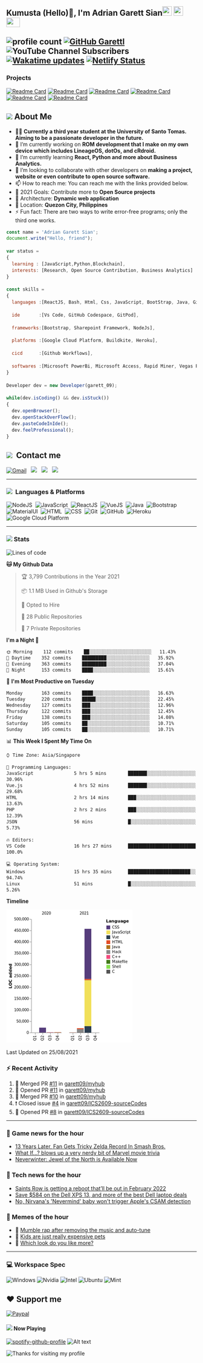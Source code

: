 <h2> Kumusta (Hello)🙏, I'm Adrian Garett Sian<img src="https://cultofthepartyparrot.com/parrots/hd/githubparrot.gif" width="25" height="25"/>
    <img src="https://cultofthepartyparrot.com/flags/hd/iranparrot.gif" width="25" height="25"/>
    <img src="https://cultofthepartyparrot.com/parrots/asyncparrot.gif" width="36" height="25"/>
 

![profile count](https://komarev.com/ghpvc/?username=garett09&color=red) 
[![GitHub Garettl](https://img.shields.io/github/followers/garett09?label=follow&style=social)](https://github.com/garett09) 
![YouTube Channel Subscribers](https://img.shields.io/youtube/channel/subscribers/UChAoCAh1jVTaMz0Sc61X5Xw?style=social) 
[![Wakatime updates](https://github.com/garett09/garett09/actions/workflows/update-commits.yml/badge.svg?branch=main)](https://github.com/garett09/garett09/actions/workflows/update-commits.yml) 
[![Netlify Status](https://api.netlify.com/api/v1/badges/62999bf4-98d2-4882-a325-da266023bf2b/deploy-status)](https://app.netlify.com/sites/cocky-mccarthy-7a67fb/deploys)
&nbsp;
    
### Projects
[![Readme Card](https://github-readme-stats.vercel.app/api/pin/?username=garett09&repo=tapos-na-ba-ang-covid-ph&show_owner=true)](https://github.com/garett09/tapos-na-ba-ang-covid-ph)
[![Readme Card](https://github-readme-stats.vercel.app/api/pin/?username=garett09&repo=project-COVID&show_owner=true)](https://github.com/garett09/project-COVID)
[![Readme Card](https://github-readme-stats.vercel.app/api/pin/?username=garett09&repo=afk-hotel&show_owner=true)](https://github.com/garett09/afk-hotel)
[![Readme Card](https://github-readme-stats.vercel.app/api/pin/?username=garett09&repo=garett09&show_owner=true)](https://github.com/garett09/garett09)
[![Readme Card](https://github-readme-stats.vercel.app/api/pin/?username=garett09&repo=myhub&show_owner=true)](https://github.com/garett09/myhub)
[![Readme Card](https://github-readme-stats.vercel.app/api/pin/?username=garett09&repo=techfolio&show_owner=true)](https://github.com/garett09/techfolio)


    
## <img src="https://media.giphy.com/media/fTsZNbPQxJWtor2LXE/giphy.gif"  width="30">&nbsp;About Me
-   👩‍💻  **Currently a third year student at the University of Santo Tomas. Aiming to be a passionate developer in the future.**
-   🔭  I’m currently working on  **ROM development that I make on my own device which includes LineageOS, dotOs, and cRdroid.**
-   🌱  I’m currently learning **React, Python and more about Business Analytics.**
-   👯  I’m looking to collaborate with other developers on **making a project, website or even contribute to open source software.**
-   📫  How to reach me: You can reach me with the links provided below. 
-   🥅  2021 Goals: Contribute more to **Open Source projects**
-   👷  Architecture: **Dynamic web application**
-   📍   Location: **Quezon City, Philippines** 
-   ⚡  Fun fact: There are two ways to write error-free programs; only the third one works.

```javascript
const name = 'Adrian Garett Sian';
document.write("Hello, friend");

var status = 
{ 
  learning : [JavaScript,Python,Blockchain],
  interests: [Research, Open Source Contribution, Business Analytics]
}

const skills = 
{
  languages :[ReactJS, Bash, Html, Css, JavaScript, BootStrap, Java, Git, Markdown, VueJS],
  
  ide       :[Vs Code, GitHub Codespace, GitPod],
  
  frameworks:[Bootstrap, Sharepoint Framework, NodeJs],
  
  platforms :[Google Cloud Platform, Buildkite, Heroku],
  
  cicd      :[Github Workflows],

  softwares :[Microsoft PowerBi, Microsoft Access, Rapid Miner, Vegas Pro]
}

Developer dev = new Developer(garett_09);

while(dev.isCoding() && dev.isStuck())  
{
  dev.openBrowser();
  dev.openStackOverFlow();
  dev.pasteCodeInIde();
  dev.feelProfessional();
}
```

## <img src="https://media.giphy.com/media/c5vDr1rkcbcrBwG9SX/giphy.gif" width="30">&nbsp; Contact me

<a href="mailto:adriansian@gmail.com"><img alt="Gmail" src="https://img.shields.io/badge/Gmail-D14836?style=for-the-badge&logo=gmail&logoColor=white" /></a> &nbsp;
<a href="https://instagram.com/adriansian"><img src="https://img.shields.io/badge/@adriansian_-E4405F?style=for-the-badge&logo=instagram&logoColor=white"/></a> &nbsp;
<a href="https://t.me/garett_09"><img src="https://img.shields.io/badge/@garett_09_-2CA5E0?style=for-the-badge&logo=telegram&logoColor=white"/></a> &nbsp;
<a href="https://www.linkedin.com/in/adrian-garett-sian-766775159/"><img src="https://img.shields.io/badge/-Adrian%20Garett%20Sian-blue?style=flat-square&logo=Linkedin&logoColor=white&link=https://www.linkedin.com/in/adrian-garett-sian-766775159/"/></a> &nbsp;

---

###  <img src="https://media.giphy.com/media/WUlplcMpOCEmTGBtBW/giphy.gif" width="30"> &nbsp;Languages & Platforms

![NodeJS](https://img.shields.io/badge/Node.js-43853D?style=for-the-badge&logo=node.js&logoColor=white)&nbsp;
![JavaScript](https://img.shields.io/badge/JavaScript-F7DF1E?style=for-the-badge&logo=javascript&logoColor=black)&nbsp;
![ReactJS](https://img.shields.io/badge/React.js-20232A?style=for-the-badge&logo=react&logoColor=61DAFB)&nbsp;
![VueJS](https://img.shields.io/badge/Vue.js-35495E?style=for-the-badge&logo=vuedotjs&logoColor=4FC08D)&nbsp;
![Java](https://img.shields.io/badge/Java-ED8B00?style=for-the-badge&logo=java&logoColor=white)&nbsp;
![Bootstrap](https://img.shields.io/badge/Bootstrap-563D7C?style=for-the-badge&logo=bootstrap&logoColor=white)&nbsp;
![MaterialUI](https://img.shields.io/badge/Material--UI-0081CB?style=for-the-badge&logo=material-ui&logoColor=white)&nbsp;
![HTML](https://img.shields.io/badge/HTML-E34F26?style=for-the-badge&logo=html5&logoColor=white)&nbsp;
![CSS](https://img.shields.io/badge/CSS-1572B6?style=for-the-badge&logo=css&logoColor=white)&nbsp;
![Git](https://img.shields.io/badge/git-%23F05033.svg?style=for-the-badge&logo=git&logoColor=white)&nbsp;
![GitHub](https://img.shields.io/badge/GitHub-100000?style=for-the-badge&logo=github&logoColor=white)&nbsp;
![Heroku](https://img.shields.io/badge/Heroku-430098?style=for-the-badge&logo=heroku&logoColor=white)&nbsp;
![Google Cloud Platform](https://img.shields.io/badge/Google_Cloud-4285F4?style=for-the-badge&logo=google-cloud&logoColor=white)&nbsp;

---

### <img src="https://media.giphy.com/media/l378c04F2fjeZ7vH2/giphy.gif" width="30">&nbsp;Stats


<!--START_SECTION:waka-->
![Lines of code](https://img.shields.io/badge/From%20Hello%20World%20I%27ve%20Written-502650%20lines%20of%20code-blue)

**🐱 My Github Data** 

> 🏆 3,799 Contributions in the Year 2021
 > 
> 📦 1.1 MB Used in Github's Storage 
 > 
> 💼 Opted to Hire
 > 
> 📜 28 Public Repositories 
 > 
> 🔑 7 Private Repositories  
 > 
**I'm a Night 🦉** 

```text
🌞 Morning    112 commits    ██░░░░░░░░░░░░░░░░░░░░░░░   11.43% 
🌆 Daytime    352 commits    █████████░░░░░░░░░░░░░░░░   35.92% 
🌃 Evening    363 commits    █████████░░░░░░░░░░░░░░░░   37.04% 
🌙 Night      153 commits    ████░░░░░░░░░░░░░░░░░░░░░   15.61%

```
📅 **I'm Most Productive on Tuesday** 

```text
Monday       163 commits    ████░░░░░░░░░░░░░░░░░░░░░   16.63% 
Tuesday      220 commits    █████░░░░░░░░░░░░░░░░░░░░   22.45% 
Wednesday    127 commits    ███░░░░░░░░░░░░░░░░░░░░░░   12.96% 
Thursday     122 commits    ███░░░░░░░░░░░░░░░░░░░░░░   12.45% 
Friday       138 commits    ███░░░░░░░░░░░░░░░░░░░░░░   14.08% 
Saturday     105 commits    ██░░░░░░░░░░░░░░░░░░░░░░░   10.71% 
Sunday       105 commits    ██░░░░░░░░░░░░░░░░░░░░░░░   10.71%

```


📊 **This Week I Spent My Time On** 

```text
⌚︎ Time Zone: Asia/Singapore

💬 Programming Languages: 
JavaScript               5 hrs 5 mins        ███████░░░░░░░░░░░░░░░░░░   30.96% 
Vue.js                   4 hrs 52 mins       ███████░░░░░░░░░░░░░░░░░░   29.68% 
HTML                     2 hrs 14 mins       ███░░░░░░░░░░░░░░░░░░░░░░   13.63% 
PHP                      2 hrs 2 mins        ███░░░░░░░░░░░░░░░░░░░░░░   12.39% 
JSON                     56 mins             █░░░░░░░░░░░░░░░░░░░░░░░░   5.73%

🔥 Editors: 
VS Code                  16 hrs 27 mins      █████████████████████████   100.0%

💻 Operating System: 
Windows                  15 hrs 35 mins      ███████████████████████░░   94.74% 
Linux                    51 mins             █░░░░░░░░░░░░░░░░░░░░░░░░   5.26%

```

**Timeline**

![Chart not found](https://raw.githubusercontent.com/garett09/garett09/main/charts/bar_graph.png) 


 Last Updated on 25/08/2021
<!--END_SECTION:waka-->

### :zap: Recent Activity

<!--START_SECTION:activity-->
1. 🎉 Merged PR [#11](https://github.com/garett09/myhub/pull/11) in [garett09/myhub](https://github.com/garett09/myhub)
2. 💪 Opened PR [#11](https://github.com/garett09/myhub/pull/11) in [garett09/myhub](https://github.com/garett09/myhub)
3. 🎉 Merged PR [#10](https://github.com/garett09/myhub/pull/10) in [garett09/myhub](https://github.com/garett09/myhub)
4. ❗️ Closed issue [#4](https://github.com/garett09/ICS2609-sourceCodes/issues/4) in [garett09/ICS2609-sourceCodes](https://github.com/garett09/ICS2609-sourceCodes)
5. 💪 Opened PR [#8](https://github.com/garett09/ICS2609-sourceCodes/pull/8) in [garett09/ICS2609-sourceCodes](https://github.com/garett09/ICS2609-sourceCodes)
<!--END_SECTION:activity-->

---

### 📣 Game news for the hour

<!-- GAME:START -->
 - [13 Years Later, Fan Gets Tricky Zelda Record In Smash Bros.](https://kotaku.com/13-years-later-fan-gets-tricky-zelda-record-in-smash-b-1847556212)
 - [What If...? blows up a very nerdy bit of Marvel movie trivia](https://www.polygon.com/2021/8/25/22641157/what-if-episode-3-nick-fury-big-week-marvel-timeline)
 - [Neverwinter: Jewel of the North is Available Now](https://news.xbox.com/en-us/2021/08/25/neverwinter-jewel-of-the-north-is-available-now/)<!-- GAME:END -->

### 📣 Tech news for the hour

<!-- TECH:START -->
 - [Saints Row is getting a reboot that’ll be out in February 2022](https://www.theverge.com/2021/8/25/22640635/saints-row-reboot-ps4-ps5-xbox-one-series-x-s-pc-epic-games-store-launch-date)
 - [Save $584 on the Dell XPS 13, and more of the best Dell laptop deals](https://www.androidauthority.com/dell-laptop-deals-1123801/)
 - [No, Nirvana's 'Nevermind' baby won't trigger Apple's CSAM detection](https://appleinsider.com/articles/21/08/25/no-nirvanas-nevermind-baby-wont-trigger-apples-csam-detection?utm_medium=rss)<!-- TECH:END -->

### 📣 Memes of the hour

<!-- MEMES:START -->
 - 🚖 [Mumble rap after removing the music and auto-tune](http://9gag.com/gag/ad8zoPB)
 - 🚯 [Kids are just really expensive pets](http://9gag.com/gag/aK6MKeN)
 - 🚯 [Which look do you like more?](http://9gag.com/gag/aQoj2M7)<!-- MEMES:END -->

--- 



### 💻 Workspace Spec

![Windows](https://img.shields.io/badge/Windows-11-0078D6?style=for-the-badge&logo=windows&logoColor=white)
![Nvidia](https://img.shields.io/badge/NVIDIA-RTX3070-76B900?style=for-the-badge&logo=nvidia&logoColor=white)
![Intel](https://img.shields.io/badge/Intel-Core_i7_10th-0071C5?style=for-the-badge&logo=intel&logoColor=white)
![Ubuntu](https://img.shields.io/badge/Ubuntu-E95420?style=for-the-badge&logo=ubuntu&logoColor=white)
![Mint](https://img.shields.io/badge/Linux_Mint-87CF3E?style=for-the-badge&logo=linux-mint&logoColor=white)


## ❤ Support me
[![Paypal](https://img.shields.io/badge/PayPal-garett_09?style=for-the-badge&logo=paypal&logoColor=white)](https://paypal.me/garett_09)


#### <img src="https://media.giphy.com/media/vybWlRniCXzZC/giphy.gif" width="30">&nbsp;Now Playing 

 [![spotify-github-profile](https://spotify-github-profile.vercel.app/api/view?uid=garett_09&cover_image=true&theme=default)](https://spotify-github-profile.vercel.app/api/view?uid=garett_09&redirect=true)
![Alt text](https://spotify-recently-played-readme.vercel.app/api?user=garett_09&width=510)

<img height="120" alt="Thanks for visiting my profile" width="100%" src="https://github.com/dibyendu415/dibyendu415/blob/master/marquee.svg" />
